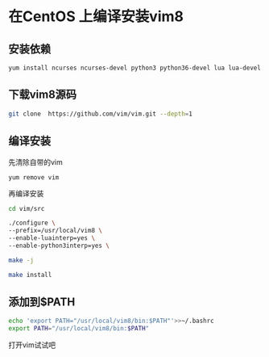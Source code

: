 # 在CentOS 上编译安装vim8

## 安装依赖
```
yum install ncurses ncurses-devel python3 python36-devel lua lua-devel
``` 

## 下载vim8源码

```bash
git clone  https://github.com/vim/vim.git --depth=1
```

## 编译安装

先清除自带的vim
```
yum remove vim
```

再编译安装

```bash
cd vim/src

./configure \
--prefix=/usr/local/vim8 \
--enable-luainterp=yes \
--enable-python3interp=yes \

make -j

make install 
```

## 添加到$PATH

```bash
echo 'export PATH="/usr/local/vim8/bin:$PATH"'>>~/.bashrc
export PATH="/usr/local/vim8/bin:$PATH"
```

打开vim试试吧
